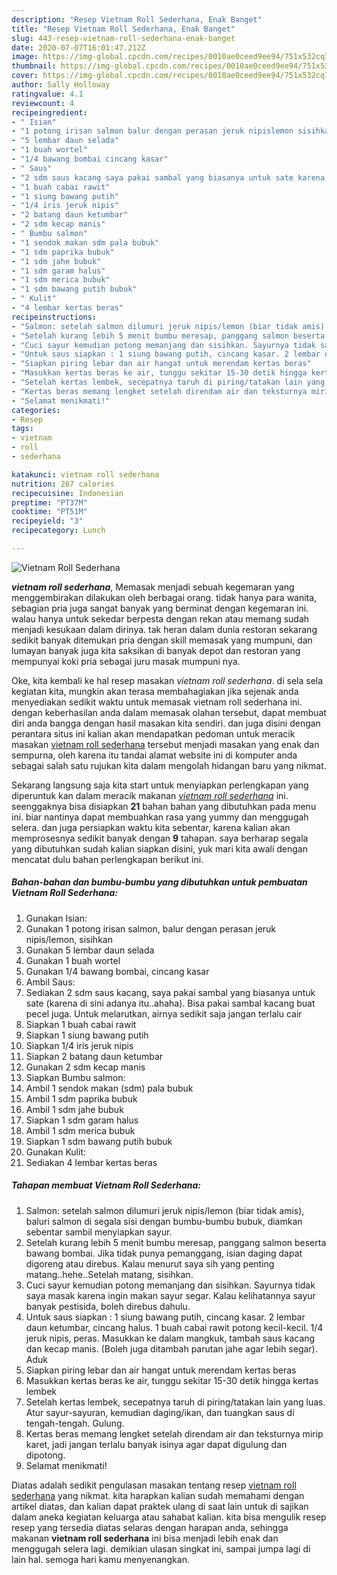 ```yaml
---
description: "Resep Vietnam Roll Sederhana, Enak Banget"
title: "Resep Vietnam Roll Sederhana, Enak Banget"
slug: 443-resep-vietnam-roll-sederhana-enak-banget
date: 2020-07-07T16:01:47.212Z
image: https://img-global.cpcdn.com/recipes/0010ae0ceed9ee94/751x532cq70/vietnam-roll-sederhana-foto-resep-utama.jpg
thumbnail: https://img-global.cpcdn.com/recipes/0010ae0ceed9ee94/751x532cq70/vietnam-roll-sederhana-foto-resep-utama.jpg
cover: https://img-global.cpcdn.com/recipes/0010ae0ceed9ee94/751x532cq70/vietnam-roll-sederhana-foto-resep-utama.jpg
author: Sally Holloway
ratingvalue: 4.1
reviewcount: 4
recipeingredient:
- " Isian"
- "1 potong irisan salmon balur dengan perasan jeruk nipislemon sisihkan"
- "5 lembar daun selada"
- "1 buah wortel"
- "1/4 bawang bombai cincang kasar"
- " Saus"
- "2 sdm saus kacang saya pakai sambal yang biasanya untuk sate karena di sini adanya ituahaha Bisa pakai sambal kacang buat pecel juga Untuk melarutkan airnya sedikit saja jangan terlalu cair"
- "1 buah cabai rawit"
- "1 siung bawang putih"
- "1/4 iris jeruk nipis"
- "2 batang daun ketumbar"
- "2 sdm kecap manis"
- " Bumbu salmon"
- "1 sendok makan sdm pala bubuk"
- "1 sdm paprika bubuk"
- "1 sdm jahe bubuk"
- "1 sdm garam halus"
- "1 sdm merica bubuk"
- "1 sdm bawang putih bubuk"
- " Kulit"
- "4 lembar kertas beras"
recipeinstructions:
- "Salmon: setelah salmon dilumuri jeruk nipis/lemon (biar tidak amis), baluri salmon di segala sisi dengan bumbu-bumbu bubuk, diamkan sebentar sambil menyiapkan sayur."
- "Setelah kurang lebih 5 menit bumbu meresap, panggang salmon beserta bawang bombai. Jika tidak punya pemanggang, isian daging dapat digoreng atau direbus. Kalau menurut saya sih yang penting matang..hehe..Setelah matang, sisihkan."
- "Cuci sayur kemudian potong memanjang dan sisihkan. Sayurnya tidak saya masak karena ingin makan sayur segar. Kalau kelihatannya sayur banyak pestisida, boleh direbus dahulu."
- "Untuk saus siapkan : 1 siung bawang putih, cincang kasar. 2 lembar daun ketumbar, cincang halus. 1 buah cabai rawit potong kecil-kecil. 1/4 jeruk nipis, peras. Masukkan ke dalam mangkuk, tambah saus kacang dan kecap manis. (Boleh juga ditambah parutan jahe agar lebih segar). Aduk"
- "Siapkan piring lebar dan air hangat untuk merendam kertas beras"
- "Masukkan kertas beras ke air, tunggu sekitar 15-30 detik hingga kertas lembek"
- "Setelah kertas lembek, secepatnya taruh di piring/tatakan lain yang luas. Atur sayur-sayuran, kemudian daging/ikan, dan tuangkan saus di tengah-tengah. Gulung."
- "Kertas beras memang lengket setelah direndam air dan teksturnya mirip karet, jadi jangan terlalu banyak isinya agar dapat digulung dan dipotong."
- "Selamat menikmati!"
categories:
- Resep
tags:
- vietnam
- roll
- sederhana

katakunci: vietnam roll sederhana 
nutrition: 267 calories
recipecuisine: Indonesian
preptime: "PT37M"
cooktime: "PT51M"
recipeyield: "3"
recipecategory: Lunch

---
```



![Vietnam Roll Sederhana](https://img-global.cpcdn.com/recipes/0010ae0ceed9ee94/751x532cq70/vietnam-roll-sederhana-foto-resep-utama.jpg)

<b><i>vietnam roll sederhana</i></b>, Memasak menjadi sebuah kegemaran yang menggembirakan dilakukan oleh berbagai orang. tidak hanya para wanita, sebagian pria juga sangat banyak yang berminat dengan kegemaran ini. walau hanya untuk sekedar berpesta dengan rekan atau memang sudah menjadi kesukaan dalam dirinya. tak heran dalam dunia restoran sekarang sedikit banyak ditemukan pria dengan skill memasak yang mumpuni, dan lumayan banyak juga kita saksikan di banyak depot dan restoran yang mempunyai koki pria sebagai juru masak mumpuni nya.



Oke, kita kembali ke hal resep masakan <i>vietnam roll sederhana</i>. di sela sela kegiatan kita, mungkin akan terasa membahagiakan jika sejenak anda menyediakan sedikit waktu untuk memasak vietnam roll sederhana ini. dengan keberhasilan anda dalam memasak olahan tersebut, dapat membuat diri anda bangga dengan hasil masakan kita sendiri. dan juga disini dengan perantara situs ini kalian akan mendapatkan pedoman untuk meracik masakan <u>vietnam roll sederhana</u> tersebut menjadi masakan yang enak dan sempurna, oleh karena itu tandai alamat website ini di komputer anda sebagai salah satu rujukan kita dalam mengolah hidangan baru yang nikmat.


Sekarang langsung saja kita start untuk menyiapkan perlengkapan yang diperuntuk kan dalam meracik makanan <u><i>vietnam roll sederhana</i></u> ini. seenggaknya bisa disiapkan <b>21</b> bahan bahan yang dibutuhkan pada menu ini. biar nantinya dapat membuahkan rasa yang yummy dan menggugah selera. dan juga persiapkan waktu kita sebentar, karena kalian akan memprosesnya sedikit banyak dengan <b>9</b> tahapan. saya berharap segala yang dibutuhkan sudah kalian siapkan disini, yuk mari kita awali dengan mencatat dulu bahan perlengkapan berikut ini.

<!--inarticleads1-->

##### Bahan-bahan dan bumbu-bumbu yang dibutuhkan untuk pembuatan Vietnam Roll Sederhana:

1. Gunakan  Isian:
1. Gunakan 1 potong irisan salmon, balur dengan perasan jeruk nipis/lemon, sisihkan
1. Gunakan 5 lembar daun selada
1. Gunakan 1 buah wortel
1. Gunakan 1/4 bawang bombai, cincang kasar
1. Ambil  Saus:
1. Sediakan 2 sdm saus kacang, saya pakai sambal yang biasanya untuk sate (karena di sini adanya itu..ahaha). Bisa pakai sambal kacang buat pecel juga. Untuk melarutkan, airnya sedikit saja jangan terlalu cair
1. Siapkan 1 buah cabai rawit
1. Siapkan 1 siung bawang putih
1. Siapkan 1/4 iris jeruk nipis
1. Siapkan 2 batang daun ketumbar
1. Gunakan 2 sdm kecap manis
1. Siapkan  Bumbu salmon:
1. Ambil 1 sendok makan (sdm) pala bubuk
1. Ambil 1 sdm paprika bubuk
1. Ambil 1 sdm jahe bubuk
1. Siapkan 1 sdm garam halus
1. Ambil 1 sdm merica bubuk
1. Siapkan 1 sdm bawang putih bubuk
1. Gunakan  Kulit:
1. Sediakan 4 lembar kertas beras




<!--inarticleads2-->

##### Tahapan membuat Vietnam Roll Sederhana:

1. Salmon: setelah salmon dilumuri jeruk nipis/lemon (biar tidak amis), baluri salmon di segala sisi dengan bumbu-bumbu bubuk, diamkan sebentar sambil menyiapkan sayur.
1. Setelah kurang lebih 5 menit bumbu meresap, panggang salmon beserta bawang bombai. Jika tidak punya pemanggang, isian daging dapat digoreng atau direbus. Kalau menurut saya sih yang penting matang..hehe..Setelah matang, sisihkan.
1. Cuci sayur kemudian potong memanjang dan sisihkan. Sayurnya tidak saya masak karena ingin makan sayur segar. Kalau kelihatannya sayur banyak pestisida, boleh direbus dahulu.
1. Untuk saus siapkan : 1 siung bawang putih, cincang kasar. 2 lembar daun ketumbar, cincang halus. 1 buah cabai rawit potong kecil-kecil. 1/4 jeruk nipis, peras. Masukkan ke dalam mangkuk, tambah saus kacang dan kecap manis. (Boleh juga ditambah parutan jahe agar lebih segar). Aduk
1. Siapkan piring lebar dan air hangat untuk merendam kertas beras
1. Masukkan kertas beras ke air, tunggu sekitar 15-30 detik hingga kertas lembek
1. Setelah kertas lembek, secepatnya taruh di piring/tatakan lain yang luas. Atur sayur-sayuran, kemudian daging/ikan, dan tuangkan saus di tengah-tengah. Gulung.
1. Kertas beras memang lengket setelah direndam air dan teksturnya mirip karet, jadi jangan terlalu banyak isinya agar dapat digulung dan dipotong.
1. Selamat menikmati!




Diatas adalah sedikit pengulasan masakan tentang resep <u>vietnam roll sederhana</u> yang nikmat. kita harapkan kalian sudah memahami dengan artikel diatas, dan kalian dapat praktek ulang di saat lain untuk di sajikan dalam aneka kegiatan keluarga atau sahabat kalian. kita bisa mengulik resep resep yang tersedia diatas selaras dengan harapan anda, sehingga makanan <b>vietnam roll sederhana</b> ini bisa menjadi lebih enak dan menggugah selera lagi. demikian ulasan singkat ini, sampai jumpa lagi di lain hal. semoga hari kamu menyenangkan.

